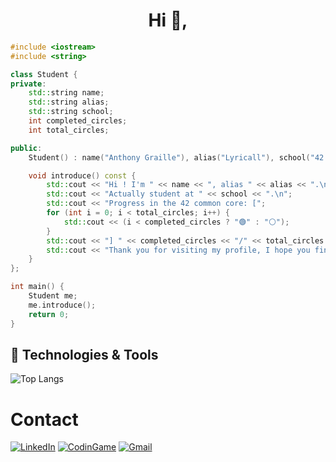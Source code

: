 <h1 align="center">Hi 👋,</h1>

```c++
#include <iostream>
#include <string>

class Student {
private:
    std::string name;
    std::string alias;
    std::string school;
    int completed_circles;
    int total_circles;

public:
    Student() : name("Anthony Graille"), alias("Lyricall"), school("42 Lyon"), completed_circles(4), total_circles(7) {}

    void introduce() const {
        std::cout << "Hi ! I'm " << name << ", alias " << alias << ".\n";
        std::cout << "Actually student at " << school << ".\n";
        std::cout << "Progress in the 42 common core: [";
        for (int i = 0; i < total_circles; i++) {
            std::cout << (i < completed_circles ? "🟢" : "⚪");
        }
        std::cout << "] " << completed_circles << "/" << total_circles << " circles completed!\n";
        std::cout << "Thank you for visiting my profile, I hope you find my work interesting !\n";
    }
};

int main() {
    Student me;
    me.introduce();
    return 0;
}
```
## 🔧 Technologies & Tools

<div align="left">

![Top Langs](https://github-readme-stats.vercel.app/api/top-langs/?username=agraille&layout=compact)

# Contact

[![LinkedIn](https://img.shields.io/badge/LinkedIn-0077B5?style=flat&logo=linkedin&logoColor=white)](https://www.linkedin.com/in/anthony-graille-594385329/)
[![CodinGame](https://img.shields.io/badge/CodinGame-FFCE00?style=flat&logo=codinGame&logoColor=black)](https://www.codingame.com/profile/a6f595459899d5b746db8ee9dcd58f261407726)
[![Gmail](https://img.shields.io/badge/Gmail-D14836?style=flat&logo=gmail&logoColor=white)](mailto:lachariotte30@gmail.com)
